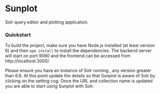 # Sunplot
Solr query editor and plotting application.

### Quickstart

To build the project, make sure you have Node.js installed (at least version 6)
and then `npm install` to install the dependencies.
The backend server will start on port 9090 and the frontend
can be accessed from http://localhost:3000/

Please ensure you have an instance of Solr running , any version greater than 6.6.
At this point update the details so that Sunplot is aware of Solr by clicking on the setting cog.
Once the URL and collection name is updated you are able to start using Sunplot with Solr.
